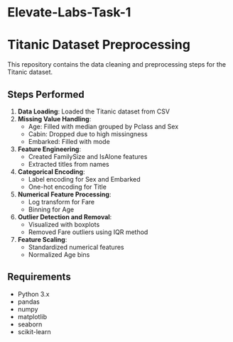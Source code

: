 # Elevate-Labs-Task-1
# Titanic Dataset Preprocessing

This repository contains the data cleaning and preprocessing steps for the Titanic dataset.

## Steps Performed

1. **Data Loading**: Loaded the Titanic dataset from CSV
2. **Missing Value Handling**:
   - Age: Filled with median grouped by Pclass and Sex
   - Cabin: Dropped due to high missingness
   - Embarked: Filled with mode
3. **Feature Engineering**:
   - Created FamilySize and IsAlone features
   - Extracted titles from names
4. **Categorical Encoding**:
   - Label encoding for Sex and Embarked
   - One-hot encoding for Title
5. **Numerical Feature Processing**:
   - Log transform for Fare
   - Binning for Age
6. **Outlier Detection and Removal**:
   - Visualized with boxplots
   - Removed Fare outliers using IQR method
7. **Feature Scaling**:
   - Standardized numerical features
   - Normalized Age bins

## Requirements

- Python 3.x
- pandas
- numpy
- matplotlib
- seaborn
- scikit-learn
